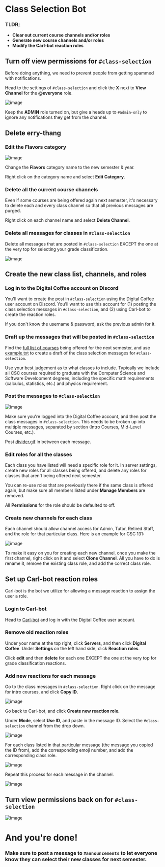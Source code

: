 # Class Selection Bot

### TLDR;
- **Clear out current course channels and/or roles**
- **Generate new course channels and/or roles**
- **Modify the Carl-bot reaction roles**


## Turn off view permissions for `#class-selection`

Before doing anything, we need to prevent people from getting spammed with notifications. 

Head to the settings of `#class-selection` and click the **X** next to **View Channel** for the **@everyone** role. 

![image](https://user-images.githubusercontent.com/59751268/146475587-3baff22c-9e4d-4b16-a012-4b7b43201464.png)

Keep the **ADMIN** role turned on, but give a heads up to `#admin-only` to ignore any notifications they get from the channel. 


## Delete erry-thang


### Edit the Flavors category

![image](https://user-images.githubusercontent.com/59751268/146481338-97d67b90-bd08-4744-9dc2-df79d05981ab.png)


Change the **Flavors** category name to the new semester & year. 

Right click on the category name and select **Edit Category**.

### Delete all the current course channels

Even if some courses are being offered again next semester, it's necessary to delete each and every class channel so that all previous messages are purged. 

Right click on each channel name and select **Delete Channel**.

### Delete all messages for classes in `#class-selection`

Delete all messages that are posted in `#class-selection` EXCEPT the one at the very top for selecting your grade classification.

![image](https://user-images.githubusercontent.com/59751268/146481596-d62cdde2-8413-43be-b9a6-3b6a3c48af82.png)


## Create the new class list, channels, and roles

### Log in to the Digital Coffee account on Discord

You'll want to create the post in `#class-selection` using the Digital Coffee user account on Discord. You'll want to use this account for (1) posting the class selection messages in `#class-selection`, and (2) using Carl-bot to create the reaction roles.   

If you don't know the username & password, ask the previous admin for it.


### Draft up the messages that will be posted in `#class-selection`

Find the [full list of courses](https://prodssb.missouristate.edu/prod/bwckschd.p_disp_dyn_sched) being offered for the next semester, and use [example.txt](https://github.com/alyaherron/digitalcoffee/blob/main/example.txt) to create a draft of the class selection messages for `#class-selection`. 

Use your best judgement as to what classes to include. Typically we include all CSC courses required to graduate with the Computer Science and Software Development degrees, including the specific math requirements (calculus, statistics, etc.) and physics requirement.


### Post the messages to `#class-selection`

![image](https://user-images.githubusercontent.com/59751268/147021940-520b6117-83cd-462e-9b39-96f8abe7e476.png)

Make sure you're logged into the Digital Coffee account, and then post the class messages in `#class-selection`. This needs to be broken up into multiple messages, separated by section (Intro Courses, Mid-Level Courses, etc.). 

Post [divider.gif](https://github.com/alyaherron/digitalcoffee/blob/main/divider.gif) in between each message.

### Edit roles for all the classes

Each class you have listed will need a specific role for it. In server settings, create new roles for all classes being offered, and delete any roles for classes that aren't being offered next semester. 

You can re-use roles that are previously there if the same class is offered again, but make sure all members listed under **Manage Members** are removed. 

All **Permissions** for the role should be defaulted to off. 

### Create new channels for each class

Each channel should allow channel access for Admin, Tutor, Retired Staff, and the role for that particular class. Here is an example for CSC 131:

![image](https://user-images.githubusercontent.com/59751268/146460750-d62d08e2-dd57-4bd5-a86a-0ff739786e38.png)

To make it easy on you for creating each new channel, once you make the first channel, right click on it and select **Clone Channel**. All you have to do is rename it, remove the existing class role, and add the correct class role. 


## Set up Carl-bot reaction roles

Carl-bot is the bot we utilize for allowing a message reaction to assign the user a role. 

### Login to Carl-bot

Head to [Carl-bot](https://carl.gg/) and log in with the Digital Coffee user account.

### Remove old reaction roles

Under your name at the top right, click **Servers**, and then click **Digital Coffee**. Under **Settings** on the left hand side, click **Reaction roles**.

Click **edit** and then **delete** for each one EXCEPT the one at the very top for grade classification reactions.

### Add new reactions for each message

Go to the class messages in `#class-selection`. Right click on the message for intro courses, and click **Copy ID**.

![image](https://user-images.githubusercontent.com/59751268/146459364-919a5698-2e2e-48d8-a8c3-567533cf7dbb.png)


Go back to Carl-bot, and click **Create new reaction role**. 

Under **Mode**, select **Use ID**, and paste in the message ID. Select the `#class-selection` channel from the drop down.

![image](https://user-images.githubusercontent.com/59751268/146459585-8a0e48ac-2ffd-476c-b47e-c4d09f8c520d.png)

For each class listed in that particular message (the message you copied the ID from), add the corresponding emoji number, and add the corresponding class role.

![image](https://user-images.githubusercontent.com/59751268/146460251-15b78094-3ed5-4cb0-bfae-c48d79e10d05.png)

Repeat this process for each message in the channel.

![image](https://user-images.githubusercontent.com/59751268/146460419-c8471275-b1da-478b-8623-a5243b61f39d.png)



## Turn view permissions back on for `#class-selection`

![image](https://user-images.githubusercontent.com/59751268/146476561-c960481f-d024-4874-9de4-7a15ea890968.png)


# And you're done!

### Make sure to post a message to `#announcements` to let everyone know they can select their new classes for next semester.

